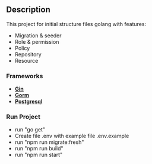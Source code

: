 ## Description

This project for initial structure files golang with features:

- Migration & seeder
- Role & permission
- Policy
- Repository
- Resource

### Frameworks

- **[Gin](https://gin-gonic.com/)**
- **[Gorm](https://gorm.io/)**
- **[Postgresql](https://www.postgresql.org/)**

### Run Project

- run "go get"
- Create file .env with example file .env.example
- run "npm run migrate:fresh"
- run "npm run build"
- run "npm run start"
